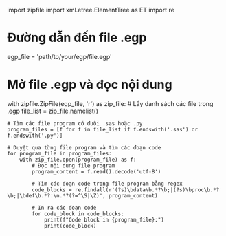 import zipfile
import xml.etree.ElementTree as ET
import re

# Đường dẫn đến file .egp
egp_file = 'path/to/your/egp/file.egp'

# Mở file .egp và đọc nội dung
with zipfile.ZipFile(egp_file, 'r') as zip_file:
    # Lấy danh sách các file trong .egp
    file_list = zip_file.namelist()

    # Tìm các file program có đuôi .sas hoặc .py
    program_files = [f for f in file_list if f.endswith('.sas') or f.endswith('.py')]

    # Duyệt qua từng file program và tìm các đoạn code
    for program_file in program_files:
        with zip_file.open(program_file) as f:
            # Đọc nội dung file program
            program_content = f.read().decode('utf-8')
            
            # Tìm các đoạn code trong file program bằng regex
            code_blocks = re.findall(r'(?s)\bdata\b.*?\b;|(?s)\bproc\b.*?\b;|\bdef\b.*?:\n.*?(?=^\S|\Z)', program_content)
            
            # In ra các đoạn code
            for code_block in code_blocks:
                print(f"Code block in {program_file}:")
                print(code_block)
